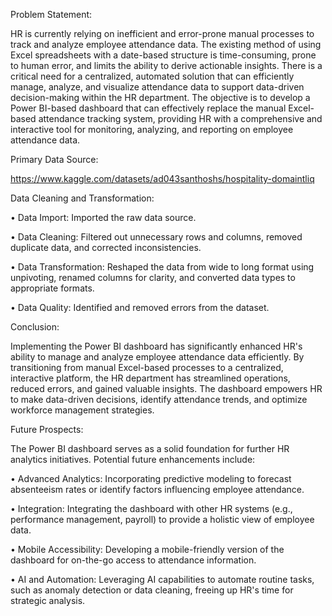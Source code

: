 
Problem Statement:

HR is currently relying on inefficient and error-prone manual processes to track and analyze employee attendance data. The existing method of using Excel spreadsheets with a date-based structure is time-consuming, prone to human error, and limits the ability to derive actionable insights. There is a critical need for a centralized, automated solution that can efficiently manage, analyze, and visualize attendance data to support data-driven decision-making within the HR department.
The objective is to develop a Power BI-based dashboard that can effectively replace the manual Excel-based attendance tracking system, providing HR with a comprehensive and interactive tool for monitoring, analyzing, and reporting on employee attendance data.


Primary Data Source:

https://www.kaggle.com/datasets/ad043santhoshs/hospitality-domaintliq




Data Cleaning and Transformation:

•	Data Import: Imported the raw data source.

•	Data Cleaning: Filtered out unnecessary rows and columns, removed duplicate data, and corrected inconsistencies.

•	Data Transformation: Reshaped the data from wide to long format using unpivoting, renamed columns for clarity, and converted data types to appropriate formats.

•	Data Quality: Identified and removed errors from the dataset.



Conclusion:

Implementing the Power BI dashboard has significantly enhanced HR's ability to manage and analyze employee attendance data efficiently. By transitioning from manual Excel-based processes to a centralized, interactive platform, the HR department has streamlined operations, reduced errors, and gained valuable insights. The dashboard empowers HR to make data-driven decisions, identify attendance trends, and optimize workforce management strategies.

Future Prospects:

The Power BI dashboard serves as a solid foundation for further HR analytics initiatives. Potential future enhancements include:

•	Advanced Analytics: Incorporating predictive modeling to forecast absenteeism rates or identify factors influencing employee attendance.

•	Integration: Integrating the dashboard with other HR systems (e.g., performance management, payroll) to provide a holistic view of employee data.

•	Mobile Accessibility: Developing a mobile-friendly version of the dashboard for on-the-go access to attendance information.

•	AI and Automation: Leveraging AI capabilities to automate routine tasks, such as anomaly detection or data cleaning, freeing up HR's time for strategic analysis.


